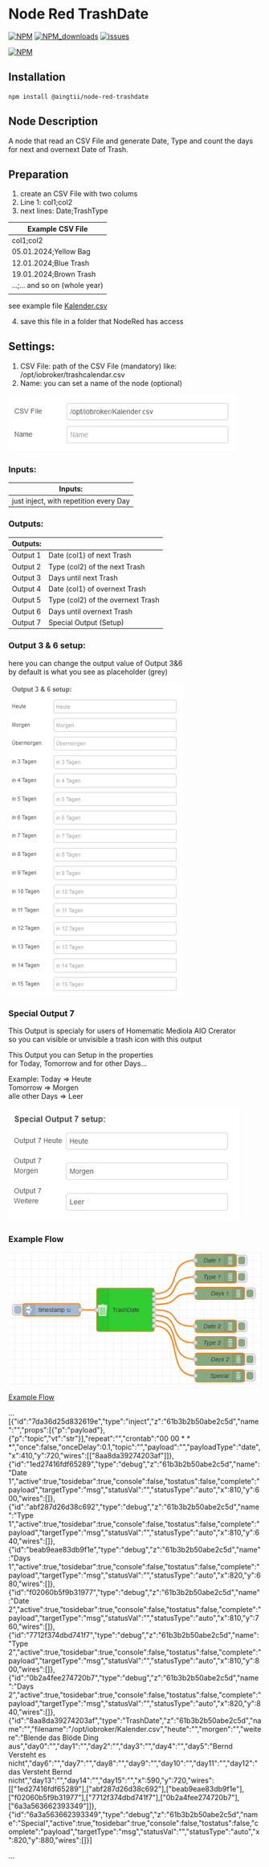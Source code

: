 # Node Red TrashDate

[![NPM](https://img.shields.io/npm/v/@aingtii/node-red-trashdate)](https://www.npmjs.com/package/@aingtii/node-red-trashdate)
[![NPM_downloads](https://img.shields.io/npm/dm/@aingtii/node-red-trashdate)](https://www.npmjs.com/package/@aingtii/node-red-trashdate)
[![issues](https://img.shields.io/github/issues/aingtii/node-red-trashdate)](https://github.com/aingtiig/node-red-trashdate/issues)

[![NPM](https://nodei.co/npm/@aingtii/node-red-trashdate.png?compact=true)](https://nodei.co/npm/@aingtii/node-red-trashdate/)

## Installation
```
npm install @aingtii/node-red-trashdate
```

## Node Description
A node that read an CSV File and generate Date, Type and count the days for next and overnext Date of Trash.

## Preparation
1. create an CSV File with two colums
2. Line 1:  col1;col2
3. next lines:  Date;TrashType

|Example CSV File                |
|--------------------------------|
|col1;col2                       |
|05.01.2024;Yellow Bag           |
|12.01.2024;Blue Trash           |
|19.01.2024;Brown Trash          |
|...;... and so on (whole year)  |
|                                |

see example file
[Kalender.csv](examples/Kalender.csv)

4. save this file in a folder that NodeRed has access

## Settings:
1. CSV File: path of the CSV File (mandatory)
       like: /opt/iobroker/trashcalendar.csv
2. Name: you can set a name of the node (optional)

![nodered Propertiers](img/properties.PNG)

### Inputs:
|Inputs:                                 |
|----------------------------------------|
|just inject, with repetition every Day  |       

### Outputs:
|Outputs: |                                   |
|---------|-----------------------------------|
|Output 1 | Date (col1) of next Trash         |
|Output 2 | Type (col2) of the next Trash     |
|Output 3 | Days until next Trash             |
|Output 4 | Date (col1) of overnext Trash     |
|Output 5 | Type (col2) of the overnext Trash |
|Output 6 | Days until overnext Trash         |
|Output 7 | Special Output (Setup)            |


### Output 3 & 6 setup:
here you can change the output value of Output 3&6<br />
by default is what you see as placeholder (grey)<br />

![nodered Output3_6](img/output3_6.PNG)


### Special Output 7 
This Output is specialy for users of Homematic Mediola AIO Crerator<br />
so you can visible or unvisible a trash icon with this output<br />

This Output you can Setup in the properties<br />
for Today, Tomorrow and for other Days...

Example:
Today => Heute<br />
Tomorrow => Morgen<br />
alle other Days => Leer<br />

![nodered Output7](img/Output7.PNG)

### Example Flow
![example flow](img/example_flow.PNG)

[Example Flow](examples/example-flow1.json)

...
[{"id":"7da36d25d832619e","type":"inject","z":"61b3b2b50abe2c5d","name":"","props":[{"p":"payload"},{"p":"topic","vt":"str"}],"repeat":"","crontab":"00 00 * * *","once":false,"onceDelay":0.1,"topic":"","payload":"","payloadType":"date","x":410,"y":720,"wires":[["8aa8da39274203af"]]},{"id":"1ed27416fdf65289","type":"debug","z":"61b3b2b50abe2c5d","name":"Date 1","active":true,"tosidebar":true,"console":false,"tostatus":false,"complete":"payload","targetType":"msg","statusVal":"","statusType":"auto","x":810,"y":600,"wires":[]},{"id":"abf287d26d38c692","type":"debug","z":"61b3b2b50abe2c5d","name":"Type 1","active":true,"tosidebar":true,"console":false,"tostatus":false,"complete":"payload","targetType":"msg","statusVal":"","statusType":"auto","x":810,"y":640,"wires":[]},{"id":"beab9eae83db9f1e","type":"debug","z":"61b3b2b50abe2c5d","name":"Days 1","active":true,"tosidebar":true,"console":false,"tostatus":false,"complete":"payload","targetType":"msg","statusVal":"","statusType":"auto","x":820,"y":680,"wires":[]},{"id":"f02060b5f9b31977","type":"debug","z":"61b3b2b50abe2c5d","name":"Date 2","active":true,"tosidebar":true,"console":false,"tostatus":false,"complete":"payload","targetType":"msg","statusVal":"","statusType":"auto","x":810,"y":760,"wires":[]},{"id":"7712f374dbd741f7","type":"debug","z":"61b3b2b50abe2c5d","name":"Type 2","active":true,"tosidebar":true,"console":false,"tostatus":false,"complete":"payload","targetType":"msg","statusVal":"","statusType":"auto","x":810,"y":800,"wires":[]},{"id":"0b2a4fee274720b7","type":"debug","z":"61b3b2b50abe2c5d","name":"Days 2","active":true,"tosidebar":true,"console":false,"tostatus":false,"complete":"payload","targetType":"msg","statusVal":"","statusType":"auto","x":820,"y":840,"wires":[]},{"id":"8aa8da39274203af","type":"TrashDate","z":"61b3b2b50abe2c5d","name":"","filename":"/opt/iobroker/Kalender.csv","heute":"","morgen":"","weitere":"Blende das Blöde Ding aus","day0":"","day1":"","day2":"","day3":"","day4":"","day5":"Bernd Versteht es nicht","day6":"","day7":"","day8":"","day9":"","day10":"","day11":"","day12":"das Versteht Bernd nicht","day13":"","day14":"","day15":"","x":590,"y":720,"wires":[["1ed27416fdf65289"],["abf287d26d38c692"],["beab9eae83db9f1e"],["f02060b5f9b31977"],["7712f374dbd741f7"],["0b2a4fee274720b7"],["6a3a563662393349"]]},{"id":"6a3a563662393349","type":"debug","z":"61b3b2b50abe2c5d","name":"Special","active":true,"tosidebar":true,"console":false,"tostatus":false,"complete":"payload","targetType":"msg","statusVal":"","statusType":"auto","x":820,"y":880,"wires":[]}]

...


